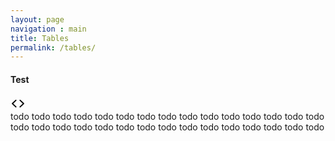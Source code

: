```yaml
---
layout: page
navigation : main
title: Tables
permalink: /tables/
---
```


<section class="demos">
  <div class="demos__header">
    <h4>Test</h4><a class="code__action"><span class="icon icon__size--medium icon__color--action"><svg height="24px" viewbox="0 0 24 24" width="24px">
    <g fill="inherit">
      <path d="M9.32923367,16.8036682 C9.71565227,17.1644938 9.71565227,17.7495076 9.32923367,18.1103332 C8.94281508,18.4711588 8.31630675,18.4711588 7.92988816,18.1103332 L2.28981395,12.8438087 C1.90339535,12.4829831 1.90339535,11.8979693 2.28981395,11.5371437 L7.92988816,6.27061918 C8.31630675,5.90979361 8.94281508,5.90979361 9.32923367,6.27061918 C9.71565227,6.63144475 9.71565227,7.21645859 9.32923367,7.57728416 L4.38883222,12.1904762 L9.32923367,16.8036682 Z M14.6707663,7.57728416 C14.2843477,7.21645859 14.2843477,6.63144475 14.6707663,6.27061918 C15.0571849,5.90979361 15.6836932,5.90979361 16.0701118,6.27061918 L21.7101861,11.5371437 C22.0966046,11.8979693 22.0966046,12.4829831 21.7101861,12.8438087 L16.0701118,18.1103332 C15.6836932,18.4711588 15.0571849,18.4711588 14.6707663,18.1103332 C14.2843477,17.7495076 14.2843477,17.1644938 14.6707663,16.8036682 L19.6111678,12.1904762 L14.6707663,7.57728416 Z"></path>
    </g></svg></span></a>
  </div>
  <div class="demos__body">
    <div>
      todo todo todo todo todo todo todo todo todo todo todo todo todo todo todo todo todo todo todo todo todo todo todo todo todo todo todo todo todo todo
    </div>
  </div>
  <div class="demos__code" style="display: none;">
    <div class="code__samples">
      <pre><code class="html hljs xml"></code></pre>
      <div>
        <code class="html hljs xml"><span class="hljs-meta">&lt;!DOCTYPE html&gt;</span> <span class="hljs-tag">&lt;<span class="hljs-name">title</span>&gt;</span>Title<span class="hljs-tag">&lt;/<span class="hljs-name">title</span>&gt;</span> <span class="hljs-tag">&lt;<span class="hljs-name">style</span>&gt;</span><span class="css"><span class="hljs-selector-tag">body</span> {<span class="hljs-attribute">width</span>: <span class="hljs-number">500px</span>;}</span><span class="hljs-tag">&lt;/<span class="hljs-name">style</span>&gt;</span> <span class="hljs-tag">&lt;<span class="hljs-name">script</span> <span class="hljs-attr">type</span>=<span class="hljs-string">"application/javascript"</span>&gt;</span> <span class="javascript"><span class="hljs-function"><span class="hljs-keyword">function</span> <span class="hljs-title">$init</span>(<span class="hljs-params"></span>)</span> {<span class="hljs-keyword">return</span> <span class="hljs-literal">true</span>;}</span> <span class="hljs-tag">&lt;/<span class="hljs-name">script</span>&gt;</span> <span class="hljs-tag">&lt;<span class="hljs-name">body</span>&gt;</span> <span class="hljs-tag">&lt;<span class="hljs-name">p</span> <span class="hljs-attr">checked</span> <span class="hljs-attr">class</span>=<span class="hljs-string">"title"</span> <span class="hljs-attr">id</span>=<span class="hljs-string">'title'</span>&gt;</span>Title<span class="hljs-tag">&lt;/<span class="hljs-name">p</span>&gt;</span> <span class="hljs-comment">&lt;!-- here goes the rest of the page --&gt;</span> <span class="hljs-tag">&lt;/<span class="hljs-name">body</span>&gt;</span></code>
      </div>
      <pre></pre>
    </div>
  </div>
</section>
